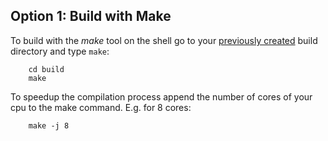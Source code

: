 ## <span class="step">Option 1:</span> Build with Make ##

To build with the *make* tool on the shell go to your [previously created][cmake] build directory and type `make`:

        cd build
        make

To speedup the compilation process append the number of cores of your cpu to the make command. E.g. for 8 cores:

        make -j 8



[cmake]: /linux-configure-cmake
